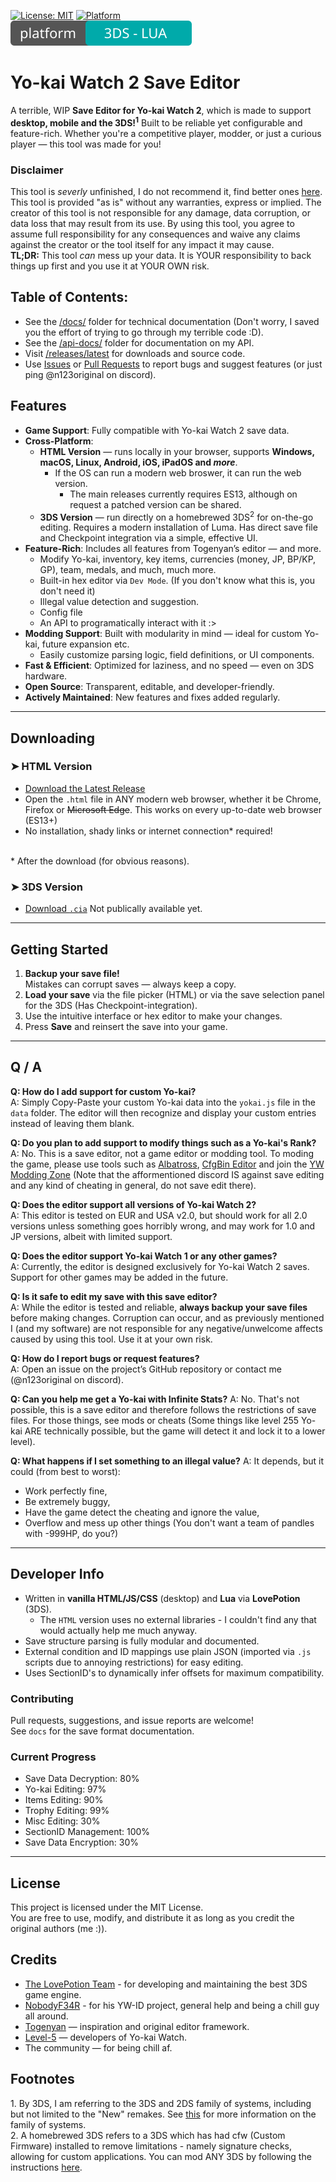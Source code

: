 [![License: MIT](https://img.shields.io/badge/License-MIT-yellow.svg)](https://opensource.org/licenses/MIT)
[![Platform](https://img.shields.io/badge/platform-Web%20HTML5-green)](#)<br/>
[<img src="https://github.com/n123git/YWSaveEditor/blob/main/badge_2.svg"></img>]()



# Yo-kai Watch 2 Save Editor

A terrible, WIP **Save Editor for Yo-kai Watch 2**, which is made to support **desktop, mobile and the 3DS!<sup><a href="#footnote-1" style="text-decoration: none; color: inherit;">1</a></sup>** Built to be reliable yet configurable and feature-rich. Whether you're a competitive player, modder, or just a curious player — this tool was made for you!

### Disclaimer
This tool is *severly* unfinished, I do not recommend it, find better ones [here](https://github.com/nobodyF34R/ykw-editors).</br>
This tool is provided "as is" without any warranties, express or implied. The creator of this tool is not responsible for any damage, data corruption, or data loss that may result from its use. By using this tool, you agree to assume full responsibility for any consequences and waive any claims against the creator or the tool itself for any impact it may cause.</br>
**TL;DR:** This tool *can* mess up your data. It is YOUR responsibility to back things up first and you use it at YOUR OWN risk.



## Table of Contents:
 - See the [/docs/](https://github.com/n123git/YWSaveEditor/tree/main/docs) folder for technical documentation (Don't worry, I saved you the effort of trying to go through my terrible code :D).
 - See the [/api-docs/](https://github.com/n123git/YWSaveEditor/tree/main/api-docs) folder for documentation on my API.
 - Visit [/releases/latest](https://github.com/n123git/YWSaveEditor/releases/latest) for downloads and source code.
 - Use [Issues](https://github.com/n123git/YWSaveEditor/issues) or [Pull Requests](https://github.com/n123git/YWSaveEditor/pulls) to report bugs and suggest features (or just ping @n123original on discord).

## Features

- **Game Support**: Fully compatible with Yo-kai Watch 2 save data.
-  **Cross-Platform**:  
   - **HTML Version** — runs locally in your browser, supports **Windows, macOS, Linux, Android, iOS, iPadOS and *more***.
       - If the OS can run a modern web broswer, it can run the web version.
           - The main releases currently requires ES13, although on request a patched version can be shared.
   - **3DS Version** — run directly on a homebrewed 3DS<sup><a href="#footnote-2" style="text-decoration: none; color: inherit;">2</a></sup> for on-the-go editing. Requires a modern installation of Luma. Has direct save file and Checkpoint integration via a simple, effective UI.
-  **Feature-Rich**: Includes all features from Togenyan’s editor — and more.
   - Modify Yo-kai, inventory, key items, currencies (money, JP, BP/KP, GP), team, medals, and much, much more.
   - Built-in hex editor via `Dev Mode`. (If you don't know what this is, you don't need it)
   - Illegal value detection and suggestion.
   - Config file
   - An API to programatically interact with it :>
-  **Modding Support**: Built with modularity in mind — ideal for custom Yo-kai, future expansion etc.
   - Easily customize parsing logic, field definitions, or UI components.
-  **Fast & Efficient**: Optimized for laziness, and no speed — even on 3DS hardware.
- **Open Source**: Transparent, editable, and developer-friendly.
- **Actively Maintained**: New features and fixes added regularly.

---

## Downloading

### ➤ HTML Version
- [Download the Latest Release](https://github.com/n123git/YWSaveEditor/releases/latest)
- Open the `.html` file in ANY modern web browser, whether it be Chrome, Firefox or ~~Microsoft Edge~~. This works on every up-to-date web browser (ES13+)
- No installation, shady links or internet connection* required!
<br/>
* After the download (for obvious reasons).

### ➤ 3DS Version
- [Download `.cia`](#)  <!-- I will release the 3DS version *once* i'm satisfied with the web ver -->
Not publically available yet.
---

## Getting Started

1. **Backup your save file!**  
   Mistakes can corrupt saves — always keep a copy.
2. **Load your save** via the file picker (HTML) or via the save selection panel for the 3DS (Has Checkpoint-integration).
3. Use the intuitive interface or hex editor to make your changes.
4. Press **Save** and reinsert the save into your game.

---

## Q / A

**Q: How do I add support for custom Yo-kai?**  
A: Simply Copy-Paste your custom Yo-kai data into the `yokai.js` file in the `data` folder. The editor will then recognize and display your custom entries instead of leaving them blank.

**Q: Do you plan to add support to modify things such as a Yo-kai's Rank?**  
A: No. This is a save editor, not a game editor or modding tool. To moding the game, please use tools such as [Albatross](https://github.com/Tiniifan/Albatross), [CfgBin Editor](https://github.com/onepiecefreak3/CfgBinEditor/) and join the [YW Modding Zone](https://discord.gg/TbmKf6Ujq3) (Note that the afformentioned discord IS against save editing and any kind of cheating in general, do not save edit there).

**Q: Does the editor support all versions of Yo-kai Watch 2?**  
A: This editor is tested on EUR and USA v2.0, but should work for all 2.0 versions unless something goes horribly wrong, and may work for 1.0 and JP versions, albeit with limited support.

**Q: Does the editor support Yo-kai Watch 1 or any other games?**  
A: Currently, the editor is designed exclusively for Yo-kai Watch 2 saves. Support for other games may be added in the future.

**Q: Is it safe to edit my save with this save editor?**  
A: While the editor is tested and reliable, **always backup your save files** before making changes. Corruption can occur, and as previously mentioned I (and my software) are not responsible for any negative/unwelcome affects caused by using this tool. Use it at your own risk.

**Q: How do I report bugs or request features?**  
A: Open an issue on the project’s GitHub repository or contact me (@n123original on discord).

**Q: Can you help me get a Yo-kai with Infinite Stats?**
A: No. That's not possible, this is a save editor and therefore follows the restrictions of save files. For those things, see mods or cheats (Some things like level 255 Yo-kai ARE technically possible, but the game will detect it and lock it to a lower level).

**Q: What happens if I set something to an illegal value?**
A: It depends, but it could (from best to worst):
* Work perfectly fine,
* Be extremely buggy,
* Have the game detect the cheating and ignore the value,
* Overflow and mess up other things (You don't want a team of pandles with -999HP, do you?)

---

## Developer Info

- Written in **vanilla HTML/JS/CSS** (desktop) and **Lua** via **LovePotion** (3DS).
   - The `HTML` version uses no external libraries - I couldn't find any that would actually help me much anyway.
- Save structure parsing is fully modular and documented.
- External condition and ID mappings use plain JSON (imported via `.js` scripts due to annoying restrictions) for easy editing.
- Uses SectionID's to dynamically infer offsets for maximum compatibility.

### Contributing
Pull requests, suggestions, and issue reports are welcome!  
See `docs` for the save format documentation.

### Current Progress
- Save Data Decryption: 80%
- Yo-kai Editing: 97%
 - Items Editing: 90%
 - Trophy Editing: 99%
 - Misc Editing: 30%
- SectionID Management: 100%
- Save Data Encryption: 30%
---

## License

This project is licensed under the MIT License.  
You are free to use, modify, and distribute it as long as you credit the original authors (me :)).

## Credits

- [The LovePotion Team](https://lovebrew.org/) - for developing and maintaining the best 3DS game engine.
- [NobodyF34R](https://github.com/nobodyF34R) - for his YW-ID project, general help and being a chill guy all around.
- [Togenyan](https://github.com/Togenyan) — inspiration and original editor framework.
- [Level-5](https://en.wikipedia.org/wiki/Level-5_(company)) — developers of Yo-kai Watch.
- The community — for being chill af.

## Footnotes
<a name="footnote-1"></a>1. By 3DS, I am referring to the 3DS and 2DS family of systems, including but not limited to the "New" remakes. See [this](https://www.nintendo.com/en-gb/Hardware/Nintendo-3DS-Family/Nintendo-3DS-Family-94560.html) for more information on the family of systems.<br/>
<a name="footnote-2"></a>2. A homebrewed 3DS refers to a 3DS which has had cfw (Custom Firmware) installed to remove limitations - namely signature checks, allowing for custom applications. You can mod ANY 3DS by following the instructions [here](https://3ds.hacks.guide).
